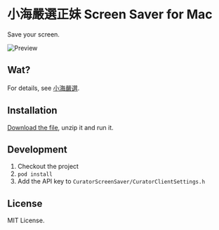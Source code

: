 # 小海嚴選正妹 Screen Saver for Mac

Save your screen.

![Preview](http://f.cl.ly/items/173T1E3L2b0o3M0s3t3r/%E7%85%A7%E7%89%87.JPG)

## Wat?

For details, see [小海嚴選](http://curator.im/).

## Installation

[Download the file](http://cl.ly/292b432x1d3R), unzip it and run it.

## Development

1. Checkout the project
2. ``pod install``
3. Add the API key to ``CuratorScreenSaver/CuratorClientSettings.h``

## License

MIT License.